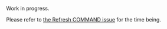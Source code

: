 Work in progress.

Please refer to [the Refresh COMMAND issue](https://github.com/redis/redis-doc/pull/1697) for the time being.